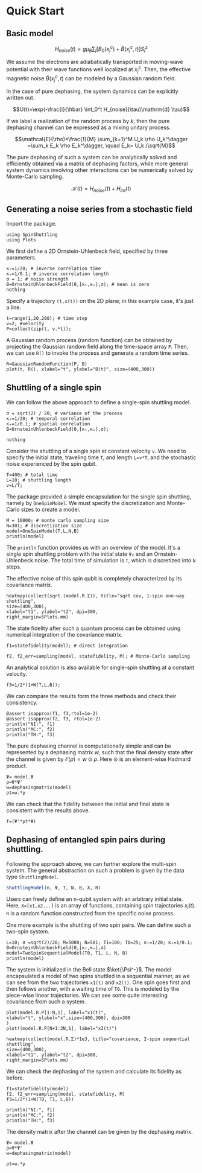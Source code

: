 # Quick Start


## Basic model
```math
H_{noise}(t)=g \mu_B \sum_j \left[B_0(x^c_j)+\tilde{B}(x^c_{j},t)\right] S_j^z
```

We assume the electrons are adiabatically transported in moving-wave potential with their wave functions well localized at $x_j^c$. Then, the effective magnetic noise $\tilde{B}(x_j^c, t)$ can be modeled by a Gaussian random field. 

In the case of pure dephasing, the system dynamics can be explicitly written out. 

```math
U(t)=\exp(-\frac{i}{\hbar} \int_0^t H_{noise}(\tau)\mathrm{d} \tau)
```

If we label a realization of the random process by $k$, then the pure dephasing channel can be expressed as a mixing unitary process.
```math
\mathcal{E}(\rho)=\frac{1}{M} \sum_{k=1}^M U_k \rho U_k^\dagger
=\sum_k E_k \rho E_k^\dagger, \quad E_k= U_k /\sqrt{M}
```

The pure dephasing of such a system can be analytically solved and efficiently obtained via a matrix of dephasing factors, while more general system dynamics involving other interactions can be numerically solved by Monte-Carlo sampling.

```math
\mathcal{H}(t)=H_{noise}(t)+H_{int}(t)
```

## Generating a noise series from a stochastic field
Import the package.
```@example quickstart
using SpinShuttling
using Plots
```
We first define a 2D Ornstein-Uhlenbeck field, specified by three parameters. 
```@example quickstart
κₜ=1/20; # inverse correlation time
κₓ=1/0.1; # inverse correlation length
σ = 1; # noise strength
B=OrnsteinUhlenbeckField(0,[κₜ,κₓ],σ); # mean is zero
nothing
```
Specify a trajectory `(t,x(t))` on the 2D plane; in this example case, it's just a line. 
```@example quickstart
t=range(1,20,200); # time step
v=2; #velocity
P=collect(zip(t, v.*t));
```
A Gaussian random process (random function) can be obtained by projecting the Gaussian random field along the time-space array `P`. Then, we can use `R()` to invoke the process and generate a random time series.
```@example quickstart
R=GaussianRandomFunction(P, B) 
plot(t, R(), xlabel="t", ylabel="B(t)", size=(400,300)) 
```


## Shuttling of a single spin
We can follow the above approach to define a single-spin shuttling model.
```@example quickstart
σ = sqrt(2) / 20; # variance of the process
κₜ=1/20; # temporal correlation
κₓ=1/0.1; # spatial correlation
B=OrnsteinUhlenbeckField(0,[κₜ,κₓ],σ);

nothing
```

Consider the shuttling of a single spin at constant velocity `v`. 
We need to specify the initial state, traveling time `T`, and length `L=v*T`, 
and the stochastic noise experienced by the spin qubit.
```@example quickstart
T=400; # total time
L=10; # shuttling length
v=L/T;
```
The package provided a simple encapsulation for the single spin shuttling, namely
by `OneSpinModel`. 
We must specify the discretization and Monte-Carlo sizes to create a model.
```@example quickstart
M = 10000; # monte carlo sampling size
N=301; # discretization size
model=OneSpinModel(T,L,N,B)
println(model)
```
The `println` function provides us with an overview of the model. It's a single spin shuttling problem with the initial state `Ψ₀` and an Ornstein-Uhlenbeck noise. The total time of simulation is `T`, which is discretized into `N` steps.

The effective noise of this spin qubit is completely characterized by its covariance matrix.  
```@example quickstart
heatmap(collect(sqrt.(model.R.Σ)), title="sqrt cov, 1-spin one-way shuttling", 
size=(400,300), 
xlabel="t1", ylabel="t2", dpi=300,
right_margin=5Plots.mm)
```
The state fidelity after such a quantum process can be obtained using numerical integration of the covariance matrix.  
```@example quickstart
f1=statefidelity(model); # direct integration

f2, f2_err=sampling(model, statefidelity, M); # Monte-Carlo sampling
```
An analytical solution is also available for single-spin shuttling at a constant velocity. 
```@example quickstart
f3=1/2*(1+W(T,L,B));
```
We can compare the results form the three methods and check their consistency.
```@example quickstart
@assert isapprox(f1, f3,rtol=1e-2)
@assert isapprox(f2, f3, rtol=1e-2) 
println("NI:", f1)
println("MC:", f2)
println("TH:", f3)
```

The pure dephasing channel is computationally simple and can be represented by a dephasing matrix $w$, such that the final density state after the channel is given by $\mathcal{E}(\rho)=w \odot\rho$. Here $\odot$ is an element-wise Hadmard product. 
```@example quickstart
Ψ= model.Ψ
ρ=Ψ*Ψ'
w=dephasingmatrix(model)
ρt=w.*ρ
```

We can check that the fidelity between the initial and final state is consistent with the results above. 
```@example quickstart
f=(Ψ'*ρt*Ψ)
```

## Dephasing of entangled spin pairs during shuttling. 
Following the approach above, we can further explore the multi-spin system. 
The general abstraction on such a problem is given by the data type `ShuttlingModel`.  
```julia
ShuttlingModel(n, Ψ, T, N, B, X, R)
```
Users can freely define an n-qubit system with an arbitrary initial state. Here, `X=[x1,x2...]` is an array of functions, containing spin trajectories $x_i(t)$. `R` is a random function constructed from the specific noise process.  

One more example is the shuttling of two spin pairs. We can define such a two-spin system. 
```@example quickstart
L=10; σ =sqrt(2)/20; M=5000; N=501; T1=100; T0=25; κₜ=1/20; κₓ=1/0.1;
B=OrnsteinUhlenbeckField(0,[κₜ,κₓ],σ)
model=TwoSpinSequentialModel(T0, T1, L, N, B)
println(model)
```

The system is initialized in the Bell state $\ket{\Psi^-}$. 
The model encapsulated a model of two spins shuttled in a sequential manner, as we can see from the two trajectories `x1(t)` and `x2(t)`. One spin goes first and then follows another, with a waiting time of `T0`. This is modeled by the piece-wise linear trajectories. 
We can see some quite interesting covariance from such a system.
```@example quickstart
plot(model.R.P[1:N,1], label="x1(t)",
xlabel="t", ylabel="x",size=(400,300), dpi=300
)
plot!(model.R.P[N+1:2N,1], label="x2(t)")
```


```@example quickstart
heatmap(collect(model.R.Σ)*1e3, title="covariance, 2-spin sequential shuttling", 
size=(400,300), 
xlabel="t1", ylabel="t2", dpi=300,
right_margin=5Plots.mm)
```

We can check the dephasing of the system and calculate its fidelity as before. 
```@example quickstart 
f1=statefidelity(model)
f2, f2_err=sampling(model, statefidelity, M)
f3=1/2*(1+W(T0, T1, L,B))

println("NI:", f1)
println("MC:", f2)
println("TH:", f3)
```


The density matrix after the channel can be given by the dephasing matrix.
```@example quickstart
Ψ= model.Ψ
ρ=Ψ*Ψ'
w=dephasingmatrix(model)

ρt=w.*ρ
```
